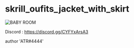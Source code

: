 # skrill_oufits_jacket_with_skirt

![BABY ROOM](https://github.com/ATRVIIE/skrill_oufits_jacket_with_skirt/assets/119594378/a5b7e935-0f71-4977-aac6-914d98ed78d2)


Discord : https://discord.gg/CYFYxArsA3

author 'ATR#4444'

